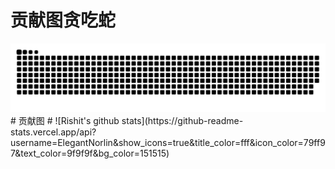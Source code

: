 # 贡献图贪吃蛇
<picture>
  <source media="(prefers-color-scheme: dark)" srcset="https://raw.githubusercontent.com/ElegantNorlin/ElegantNorlin/output/github-contribution-grid-snake-dark.svg">
  <source media="(prefers-color-scheme: light)" srcset="https://raw.githubusercontent.com/ElegantNorlin/ElegantNorlin/output/github-contribution-grid-snake.svg">
  <img alt="github contribution grid snake animation" src="https://raw.githubusercontent.com/ElegantNorlin/ElegantNorlin/output/github-contribution-grid-snake.svg">
</picture>
# 贡献图
# ![Rishit's github stats](https://github-readme-stats.vercel.app/api?username=ElegantNorlin&show_icons=true&title_color=fff&icon_color=79ff97&text_color=9f9f9f&bg_color=151515)
